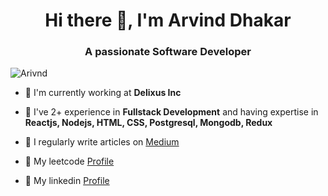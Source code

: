 <h1 align="center">Hi there 👋, I'm Arvind Dhakar </h1>
<h3 align="center">A passionate Software Developer </h3>

<p align="left"> <img src="https://komarev.com/ghpvc/?username=Arvind625&label=Profile%20views&color=0e75b6&style=flat" alt="Arivnd" /> </p>

- :office: I'm currently working at **Delixus Inc**
- 🔭 I've 2+ experience in **Fullstack Development** and having expertise in **Reactjs, Nodejs, HTML, CSS, Postgresql, Mongodb, Redux**
- 📝 I regularly write articles on [Medium](https://medium.com/@arvind625)

- :notebook_with_decorative_cover: My leetcode [Profile](https://leetcode.com/arvind420/)
- :green_book: My linkedin [Profile](https://www.linkedin.com/in/arvinddhakar/)
